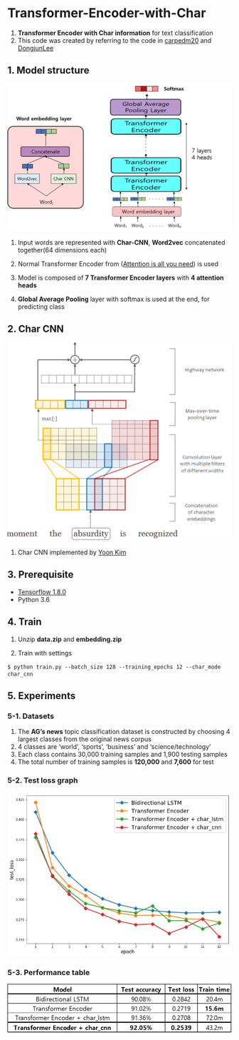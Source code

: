 # Transformer-Encoder-with-Char
1. **Transformer Encoder with Char information** for text classification
2. This code was created by referring to the code in [carpedm20](https://github.com/carpedm20/lstm-char-cnn-tensorflow) and [DongjunLee](https://github.com/DongjunLee/transformer-tensorflow)

## 1. Model structure
![alt text](https://github.com/MSWon/Transformer-Encoder-with-Char/blob/master/images/model_structure.png "Model")

1. Input words are represented with **Char-CNN**, **Word2vec** concatenated together(64 dimensions each)

2. Normal Transformer Encoder from ([Attention is all you need](https://arxiv.org/pdf/1706.03762.pdf)) is used

3. Model is composed of **7 Transformer Encoder layers** with **4 attention heads**

4. **Global Average Pooling** layer with softmax is used at the end, for predicting class 

## 2. Char CNN
![alt text](https://github.com/MSWon/Transformer-Encoder-with-Char/blob/master/images/char_cnn.PNG "Char CNN")

1. Char CNN implemented by [Yoon Kim](https://arxiv.org/pdf/1508.06615.pdf)

## 3. Prerequisite
- [Tensorflow 1.8.0](https://www.tensorflow.org/)
- Python 3.6

## 4. Train

1. Unzip **data.zip** and **embedding.zip**

2. Train with settings
```
$ python train.py --batch_size 128 --training_epochs 12 --char_mode char_cnn
```

## 5. Experiments

### 5-1. Datasets

1. The **AG’s news** topic classification dataset is constructed by choosing 4 largest classes from the original news corpus
2. 4 classes are ‘world’, ‘sports’, ‘business’ and ‘science/technology’
3. Each class contains 30,000 training samples and 1,900 testing samples
4. The total number of training samples is **120,000** and **7,600** for test

### 5-2. Test loss graph
![alt text](https://github.com/MSWon/Transformer-Encoder-with-Char/blob/master/images/test_loss_graph.png "loss graph")

### 5-3. Performance table
![alt text](https://github.com/MSWon/Transformer-Encoder-with-Char/blob/master/images/performance_table.png "table")
